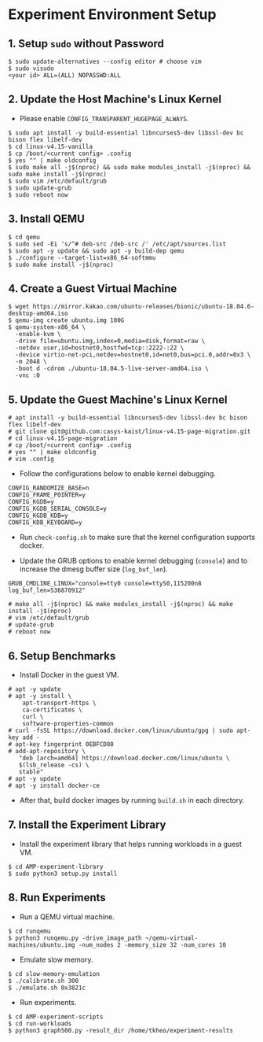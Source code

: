 # Experiment Environment Setup
## 1. Setup `sudo` without Password
```
$ sudo update-alternatives --config editor # choose vim
$ sudo visudo
<your id> ALL=(ALL) NOPASSWD:ALL
```

## 2. Update the Host Machine's Linux Kernel
* Please enable `CONFIG_TRANSPARENT_HUGEPAGE_ALWAYS`.
```
$ sudo apt install -y build-essential libncurses5-dev libssl-dev bc bison flex libelf-dev
$ cd linux-v4.15-vanilla
$ cp /boot/<current config> .config
$ yes "" | make oldconfig
$ sudo make all -j$(nproc) && sudo make modules_install -j$(nproc) && sudo make install -j$(nproc)
$ sudo vim /etc/default/grub
$ sudo update-grub
$ sudo reboot now
```
## 3. Install QEMU
```
$ cd qemu
$ sudo sed -Ei 's/^# deb-src /deb-src /' /etc/apt/sources.list
$ sudo apt -y update && sudo apt -y build-dep qemu
$ ./configure --target-list=x86_64-softmmu
$ sudo make install -j$(nproc)
```
## 4. Create a Guest Virtual Machine
```
$ wget https://mirror.kakao.com/ubuntu-releases/bionic/ubuntu-18.04.6-desktop-amd64.iso
$ qemu-img create ubuntu.img 100G
$ qemu-system-x86_64 \
  -enable-kvm \
  -drive file=ubuntu.img,index=0,media=disk,format=raw \
  -netdev user,id=hostnet0,hostfwd=tcp::2222-:22 \
  -device virtio-net-pci,netdev=hostnet0,id=net0,bus=pci.0,addr=0x3 \
  -m 2048 \
  -boot d -cdrom ./ubuntu-18.04.5-live-server-amd64.iso \
  -vnc :0
```
## 5. Update the Guest Machine's Linux Kernel
```
# apt install -y build-essential libncurses5-dev libssl-dev bc bison flex libelf-dev
# git clone git@github.com:casys-kaist/linux-v4.15-page-migration.git
# cd linux-v4.15-page-migration
# cp /boot/<current config> .config
# yes "" | make oldconfig
# vim .config
```

* Follow the configurations below to enable kernel debugging.
```
CONFIG_RANDOMIZE_BASE=n
CONFIG_FRAME_POINTER=y
CONFIG_KGDB=y
CONFIG_KGDB_SERIAL_CONSOLE=y
CONFIG_KGDB_KDB=y
CONFIG_KDB_KEYBOARD=y
```

* Run `check-config.sh` to make sure that the kernel configuration supports docker.

* Update the GRUB options to enable kernel debugging (`console`) and to increase the dmesg buffer size (`log_buf_len`).
```
GRUB_CMDLINE_LINUX="console=tty0 console=ttyS0,115200n8 log_buf_len=536870912"
```

```
# make all -j$(nproc) && make modules_install -j$(nproc) && make install -j$(nproc)
# vim /etc/default/grub
# update-grub
# reboot now
```
## 6. Setup Benchmarks
* Install Docker in the guest VM.
```
# apt -y update
# apt -y install \
    apt-transport-https \
    ca-certificates \
    curl \
    software-properties-common
# curl -fsSL https://download.docker.com/linux/ubuntu/gpg | sudo apt-key add -
# apt-key fingerprint 0EBFCD88
# add-apt-repository \
   "deb [arch=amd64] https://download.docker.com/linux/ubuntu \
   $(lsb_release -cs) \
   stable"
# apt -y update
# apt -y install docker-ce
```
* After that, build docker images by running `build.sh` in each directory.

## 7. Install the Experiment Library
* Install the experiment library that helps running workloads in a guest VM.
```
$ cd AMP-experiment-library
$ sudo python3 setup.py install
```

## 8. Run Experiments
* Run a QEMU virtual machine.
```
$ cd runqemu
$ python3 runqemu.py -drive_image_path ~/qemu-virtual-machines/ubuntu.img -num_nodes 2 -memory_size 32 -num_cores 10
```
* Emulate slow memory.
```
$ cd slow-memory-emulation
$ ./calibrate.sh 300
$ ./emulate.sh 0x3821c
```
* Run experiments.
```
$ cd AMP-experiment-scripts
$ cd run-workloads
$ python3 graph500.py -result_dir /home/tkheo/experiment-results 
```
